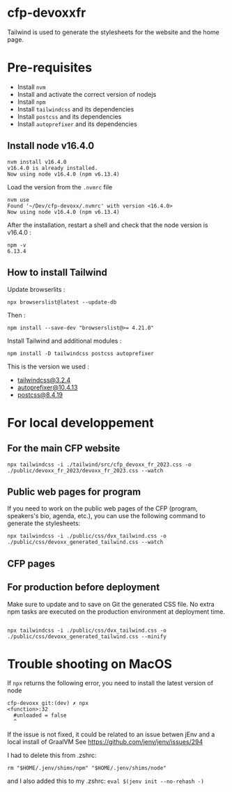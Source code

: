 cfp-devoxxfr
============

Tailwind is used to generate the stylesheets for the website and the home page.

# Pre-requisites

- Install `nvm`
- Install and activate the correct version of nodejs
- Install `npm` 
- Install `tailwindcss` and its dependencies
- Install `postcss` and its dependencies
- Install `autoprefixer` and its dependencies
  
## Install node v16.4.0 

```
nvm install v16.4.0
v16.4.0 is already installed.
Now using node v16.4.0 (npm v6.13.4)
```

Load the version from the `.nvmrc` file

```
nvm use
Found '~/Dev/cfp-devoxx/.nvmrc' with version <16.4.0>
Now using node v16.4.0 (npm v6.13.4)
```

After the installation, restart a shell and check that the node version is v16.4.0 : 

```
npm -v 
6.13.4

```

## How to install Tailwind

Update browserlits :

```
npx browserslist@latest --update-db
```

Then :

```
npm install --save-dev "browserslist@>= 4.21.0" 
```

Install Tailwind and additional modules :

```
npm install -D tailwindcss postcss autoprefixer
```

This is the version we used : 
+ tailwindcss@3.2.4
+ autoprefixer@10.4.13
+ postcss@8.4.19

# For local developpement

## For the main CFP website

```
npx tailwindcss -i ./tailwind/src/cfp_devoxx_fr_2023.css -o ./public/devoxx_fr_2023/devoxx_fr_2023.css --watch
```

## Public web pages for program

If you need to work on the public web pages of the CFP (program, speakers's bio, agenda, etc.), you can use the following command to generate the stylesheets:

```
npx tailwindcss -i ./public/css/dvx_tailwind.css -o ./public/css/devoxx_generated_tailwind.css --watch
```

## CFP pages


## For production before deployment

Make sure to update and to save on Git the generated CSS file.
No extra npm tasks are executed on the production environment at deployment time.

```

npx tailwindcss -i ./public/css/dvx_tailwind.css -o ./public/css/devoxx_generated_tailwind.css --minify
```

# Trouble shooting on MacOS 

If `npx` returns the following error, you need to install the latest version of node

```
cfp-devoxx git:(dev) ✗ npx
<function>:32
  #unloaded = false
  ^
```

If the issue is not fixed, it could be related to an issue betwen jEnv and a local install of GraalVM
See https://github.com/jenv/jenv/issues/294

I had to delete this from .zshrc:

```# Temporary solution for https://github.com/jenv/jenv/issues/294
rm "$HOME/.jenv/shims/npm" "$HOME/.jenv/shims/node"
```

and I also added this to my .zshrc:
```eval $(jenv init --no-rehash -)```

